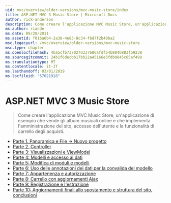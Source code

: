 ```yaml
---
uid: mvc/overview/older-versions/mvc-music-store/index
title: ASP.NET MVC 3 Music Store | Microsoft Docs
author: rick-anderson
description: Come creare l'applicazione MVC Music Store, un'applicazione di esempio che vende gli album musicali online e che implementa l'amministrazione del sito, accesso dell'utente, un...
ms.author: riande
ms.date: 09/28/2011
ms.assetid: f016a6b4-2a38-4e83-8c34-f6d7f2b49ba2
msc.legacyurl: /mvc/overview/older-versions/mvc-music-store
msc.type: chapter
ms.openlocfilehash: 4ba5cfb737027d337606afdfb4b804b883fb9238
ms.sourcegitcommit: 24b1f6decbb17bb22a45166e5fdb0845c65af498
ms.translationtype: MT
ms.contentlocale: it-IT
ms.lasthandoff: 03/01/2019
ms.locfileid: "57021918"
---
```

<a name="aspnet-mvc-3-music-store"></a>ASP.NET MVC 3 Music Store
====================
> Come creare l'applicazione MVC Music Store, un'applicazione di esempio che vende gli album musicali online e che implementa l'amministrazione del sito, accesso dell'utente e la funzionalità di carrello degli acquisti.


- [Parte 1. Panoramica e File -> Nuovo progetto](mvc-music-store-part-1.md)
- [Parte 2. Controller](mvc-music-store-part-2.md)
- [Parte 3: Visualizzazioni e ViewModel](mvc-music-store-part-3.md)
- [Parte 4: Modelli e accesso ai dati](mvc-music-store-part-4.md)
- [Parte 5: Modifica di moduli e modelli](mvc-music-store-part-5.md)
- [Parte 6: Uso delle annotazioni dei dati per la convalida del modello](mvc-music-store-part-6.md)
- [Parte 7: Appartenenza e autorizzazione](mvc-music-store-part-7.md)
- [Parte 8: Carrello con aggiornamenti Ajax](mvc-music-store-part-8.md)
- [Parte 9: Registrazione e l'estrazione](mvc-music-store-part-9.md)
- [Parte 10: Aggiornamenti finali allo spostamento e struttura del sito, conclusioni](mvc-music-store-part-10.md)
